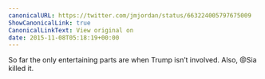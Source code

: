 ```yaml
---
canonicalURL: https://twitter.com/jmjordan/status/663224005797675009
ShowCanonicalLink: true
CanonicalLinkText: View original on
date: 2015-11-08T05:18:19+00:00
---
```

So far the only entertaining parts are when Trump isn’t involved. Also, @Sia killed it.